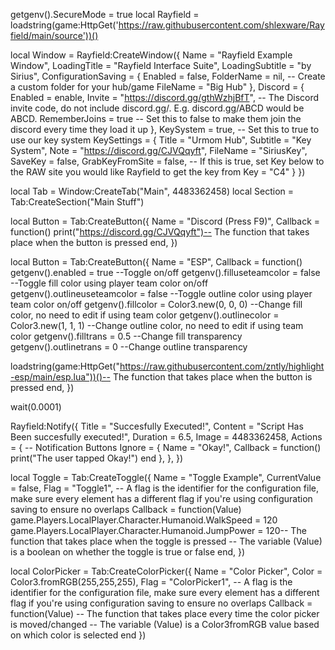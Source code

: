 getgenv().SecureMode = true
local Rayfield = loadstring(game:HttpGet('https://raw.githubusercontent.com/shlexware/Rayfield/main/source'))()

local Window = Rayfield:CreateWindow({
   Name = "Rayfield Example Window",
   LoadingTitle = "Rayfield Interface Suite",
   LoadingSubtitle = "by Sirius",
   ConfigurationSaving = {
      Enabled = false,
      FolderName = nil, -- Create a custom folder for your hub/game
      FileName = "Big Hub"
   },
   Discord = {
      Enabled = enable,
      Invite = "https://discord.gg/gthWzhjBfT", -- The Discord invite code, do not include discord.gg/. E.g. discord.gg/ABCD would be ABCD.
      RememberJoins = true -- Set this to false to make them join the discord every time they load it up
   },
   KeySystem = true, -- Set this to true to use our key system
   KeySettings = {
      Title = "Urmom Hub",
      Subtitle = "Key System",
      Note = "https://discord.gg/CJVQqyft",
      FileName = "SiriusKey",
      SaveKey = false,
      GrabKeyFromSite = false, -- If this is true, set Key below to the RAW site you would like Rayfield to get the key from
      Key = "C4"
   }
})

local Tab = Window:CreateTab("Main", 4483362458)
local Section = Tab:CreateSection("Main Stuff")

local Button = Tab:CreateButton({
   Name = "Discord (Press F9)",
   Callback = function()
   print("https://discord.gg/CJVQqyft")-- The function that takes place when the button is pressed
   end,
})

local Button = Tab:CreateButton({
   Name = "ESP",
   Callback = function()
      getgenv().enabled = true --Toggle on/off
getgenv().filluseteamcolor = false --Toggle fill color using player team color on/off
getgenv().outlineuseteamcolor = false --Toggle outline color using player team color on/off
getgenv().fillcolor = Color3.new(0, 0, 0) --Change fill color, no need to edit if using team color
getgenv().outlinecolor = Color3.new(1, 1, 1) --Change outline color, no need to edit if using team color
getgenv().filltrans = 0.5 --Change fill transparency
getgenv().outlinetrans = 0 --Change outline transparency
 
loadstring(game:HttpGet("https://raw.githubusercontent.com/zntly/highlight-esp/main/esp.lua"))()-- The function that takes place when the button is pressed
   end,
})

wait(0.0001)

Rayfield:Notify({
   Title = "Succesfully Executed!",
   Content = "Script Has Been succesfully executed!",
   Duration = 6.5,
   Image = 4483362458,
   Actions = { -- Notification Buttons
      Ignore = {
         Name = "Okay!",
         Callback = function()
         print("The user tapped Okay!")
      end
   },
},
})

local Toggle = Tab:CreateToggle({
   Name = "Toggle Example",
   CurrentValue = false,
   Flag = "Toggle1", -- A flag is the identifier for the configuration file, make sure every element has a different flag if you're using configuration saving to ensure no overlaps
   Callback = function(Value)
        game.Players.LocalPlayer.Character.Humanoid.WalkSpeed = 120
        game.Players.LocalPlayer.Character.Humanoid.JumpPower = 120-- The function that takes place when the toggle is pressed
   -- The variable (Value) is a boolean on whether the toggle is true or false
   end,
})

local ColorPicker = Tab:CreateColorPicker({
    Name = "Color Picker",
    Color = Color3.fromRGB(255,255,255),
    Flag = "ColorPicker1", -- A flag is the identifier for the configuration file, make sure every element has a different flag if you're using configuration saving to ensure no overlaps
    Callback = function(Value)
        -- The function that takes place every time the color picker is moved/changed
        -- The variable (Value) is a Color3fromRGB value based on which color is selected
    end
})
